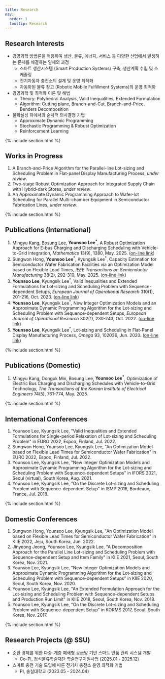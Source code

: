 ```yaml
---
title: Research
nav:
  order: 1
  tooltip: Research
---
```


## <i class="fas fa-microscope"></i> Research Interests

- 경영과학 방법론을 적용하여 생산, 물류, 에너지, 서비스 등 다양한 산업에서 발생하는 문제를 해결하는 일체의 과정
  - 스마트 생산시스템 (Smart Production Systems) 구축, 생산계획 수립 및 스케줄링
  - 전기자동차 충전소의 설계 및 운영 최적화
  - 자동화된 물류 창고 (Robotic Mobile Fulfillment Systems)의 운영 최적화
- 경영과학 및 최적화 이론 및 해법
  - Theory: Polyhedral Analysis, Valid Inequalities, Extended Formulation
  - Algorithm: Cutting plane, Branch-and-Cut, Branch-and-Price, Benders Decomposition
- 불확실성 하에서의 순차적 의사결정 기법
  - Approximate Dynamic Programming
  - Stochastic Programming & Robust Optimization
  - Reinforcement Learning

{% include section.html %}

## <i class="fas fa-book"></i> Works in Progress

1. A Branch-and-Price Algorithm for the Parallel-line Lot-sizing and Scheduling Problem in Flat-panel Display Manufacturing Process, _under review_.
2. Two-stage Robust Optimization Approach for Integrated Supply Chain with Hybrid-dark Stores, _under review_.
3. An Approximate Dynamic Programming Approach to Wafer-lot Scheduling for Parallel Multi-chamber Equipment in Semiconductor Fabrication Lines, _under review_.
<!--4. "Reinforcement Learning Approach for Dynamic Non-shareable Resource Allocation Problem under Order Uncertainty. with Seyoung Oh, In-Beom Park, Jongyoon Park, Kyungsik Lee.-->

{% include section.html %}

## <i class="fas fa-book"></i> Publications (International)

<!-- {% include search-box.html %} -->
<!-- {% include search-info.html %}

 {% include list.html data="citations" component="citation" style="rich" %}
 -->

1. Mingyu Kang, Bosung Lee, **Younsoo Lee<sup>\*</sup>**, A Robust Optimization Approach for E-bus Charging and Discharging Scheduling with Vehicle-to-Grid Integration, _Mathematics_ 13(9), 1380, May. 2025. ([on-line link](https://doi.org/10.3390/math13091380))
2. Sungwon Hong, **Younsoo Lee<sup>\*</sup>**, Kyungsik Lee<sup>\*</sup>, Capacity Estimation for Semiconductor Wafer Fabrication Facilities via an Optimization Model based on Flexible Lead Times, _IEEE Transactions on Semicnductor Manufacturing_ 38(2), 292-310, May. 2025. ([on-line link](https://doi.org/10.1109/TSM.2025.3547026))
3. **Younsoo Lee**, Kyungsik Lee<sup>\*</sup>, Valid Inequalities and Extended Formulations for Lot-sizing and Scheduling Problem with Sequence-dependent Setups, _European Journal of Operational Research_ 310(1), 201-216, Oct. 2023. ([on-line link](https://doi.org/10.1016/j.ejor.2023.03.003))
4. **Younsoo Lee**, Kyungsik Lee<sup>\*</sup>, New Integer Optimization Models and an Approximate Dynamic Programming Algorithm for the Lot-sizing and Scheduling Problem with Sequence-dependent Setups, _European Journal of Operational Research_ 302(1), 230-243, Oct. 2022. ([on-line link](https://doi.org/10.1016/j.ejor.2021.12.032))
5. **Younsoo Lee**, Kyungsik Lee<sup>\*</sup>, Lot-sizing and Scheduling in Flat-Panel Display Manufacturing Process, _Omega_ 93, 102036, Jun. 2020. ([on-line link](https://doi.org/10.1016/j.omega.2019.02.005))

{% include section.html %}

## <i class="fas fa-book"></i> Publications (Domestic)

<!-- {% include search-box.html %} -->
<!-- {% include search-info.html %}

 {% include list.html data="citations" component="citation" style="rich" %}
 -->

1. Mingyu Kang, Donguk Min, Bosung Lee, **Younsoo Lee<sup>\*</sup>**, Optimization of Electric Bus Charging and Discharging Schedules with Vehicle-to-Grid Technology, _The Transactions of the Korean Institute of Electrical Engineers_ 74(5), 761-774, May. 2025.

{% include section.html %}

## <i class="fas fa-comments"></i> International Conferences

1. Younsoo Lee, Kyungsik Lee, "Valid Inequalities and Extended Formulations for Single-period Relaxation of Lot-sizing and Scheduling Problem" in EURO 2022, Espoo, Finland, Jul. 2022.
2. Sungwon Hong, Younsoo Lee, Kyungsik Lee, "An Optimization Model based on Flexible Lead Times for Semiconductor Wafer Fabrication" in EURO 2022, Espoo, Finland, Jul. 2022.
3. Younsoo Lee, Kyungsik Lee, "New Integer Optimization Models and Approximate Dynamic Programming Algorithm for the Lot-sizing and Scheduling Problem with Sequence-dependent Setups" in IFORS 2021, Seoul (virtual), South Korea, Aug. 2021.
4. Younsoo Lee, Kyungsik Lee, "On the Discrete Lot-sizing and Scheduling Problem with Sequence-dependent Setup" in ISMP 2018, Bordeaux, France, Jul. 2018.

{% include section.html %}

## <i class="fas fa-comments"></i> Domestic Conferences

1. Sungwon Hong, Younsoo Lee, Kyungsik Lee, "An Optimization Model based on Flexible Lead Times for Semiconductor Wafer Fabrication" in KIIE 2022, Jeju, South Korea, Jun. 2022.
2. Jinyeong Jeong, Younsoo Lee, Kyungsik Lee, "A Decomposition Approach for the Parallel Line Lot-sizing and Scheduling Problem with Sequence-dependent Setup and Item Family" in KIIE 2021, Seoul, South Korea, Nov. 2021.
3. Younsoo Lee, Kyungsik Lee, "New Integer Optimization Models and Approximate Dynamic Programming Algorithm for the Lot-sizing and Scheduling Problem with Sequence-dependent Setups" in KIIE 2020, Seoul, South Korea, Nov. 2020.
4. Younsoo Lee, Kyungsik Lee, "An Extended Formulation Approach for the Lot-sizing and Scheduling Problem with Sequence-dependent Setups and Production Run Limit" in KIIE 2018, Seoul, South Korea, Nov. 2018.
5. Younsoo Lee, Kyungsik Lee, "On the Discrete Lot-sizing and Scheduling Problem with Sequence-dependent Setup" in KORMS 2017, Seoul, South Korea, Nov. 2017.

{% include section.html %}

## <i class="fas fa-microscope"></i> Research Projects (@ SSU)

- 순환 경제를 위한 다중-계층 폐쇄형 공급망 기반 스마트 반품 관리 시스템 개발
  - Co-PI, 정석물류학술재단 학술연구지원사업 (2025.01 - 2025.12)
- 스마트 충전 기술 도입에 따른 전기차 충전소 운영 최적화 기법
  - PI, 숭실대학교 (2023.05 - 2024.04)
